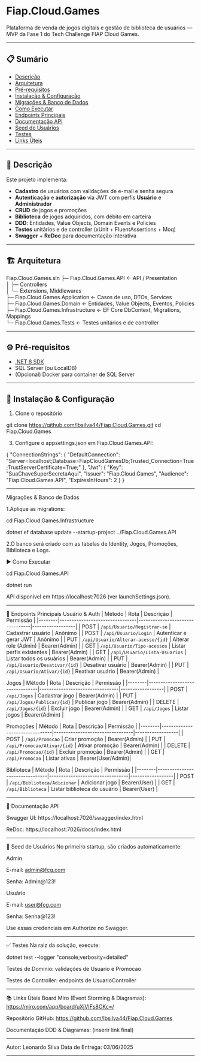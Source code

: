 # Fiap.Cloud.Games

Plataforma de venda de jogos digitais e gestão de biblioteca de usuários — MVP da Fase 1 do Tech Challenge FIAP Cloud Games.

---

## 📋 Sumário

- [Descrição](#descrição)  
- [Arquitetura](#arquitetura)  
- [Pré-requisitos](#pré-requisitos)  
- [Instalação & Configuração](#instalação--configuração)  
- [Migrações & Banco de Dados](#migrações--banco-de-dados)  
- [Como Executar](#como-executar)  
- [Endpoints Principais](#endpoints-principais)  
- [Documentação API](#documentação-api)  
- [Seed de Usuários](#seed-de-usuários)  
- [Testes](#testes)  
- [Links Úteis](#links-úteis)  

---

## 📝 Descrição

Este projeto implementa:

- **Cadastro** de usuários com validações de e-mail e senha segura  
- **Autenticação** e **autorização** via JWT com perfis **Usuário** e **Administrador**  
- **CRUD** de jogos e promoções  
- **Biblioteca** de jogos adquiridos, com débito em carteira  
- **DDD**: Entidades, Value Objects, Domain Events e Policies  
- **Testes** unitários e de controller (xUnit + FluentAssertions + Moq)  
- **Swagger** + **ReDoc** para documentação interativa  

---

## 🏗️ Arquitetura

Fiap.Cloud.Games.sln
├─ Fiap.Cloud.Games.API            ← API / Presentation  
│  ├─ Controllers  
│  └─ Extensions, Middlewares  
├─ Fiap.Cloud.Games.Application    ← Casos de uso, DTOs, Services  
├─ Fiap.Cloud.Games.Domain         ← Entidades, Value Objects, Eventos, Policies  
├─ Fiap.Cloud.Games.Infrastructure ← EF Core DbContext, Migrations, Mappings  
└─ Fiap.Cloud.Games.Tests          ← Testes unitários e de controller  



---

## ⚙️ Pré-requisitos

- [.NET 8 SDK](https://dotnet.microsoft.com/download)  
- SQL Server (ou LocalDB)  
- (Opcional) Docker para container de SQL Server 

---

## 🚀 Instalação & Configuração

1. Clone o repositório

git clone https://github.com/lbsilva44/Fiap.Cloud.Games.git
cd Fiap.Cloud.Games

3. Configure o appsettings.json em Fiap.Cloud.Games.API:

{
  "ConnectionStrings": {
    "DefaultConnection": "Server=localhost;Database=FiapCloudGamesDb;Trusted_Connection=True;TrustServerCertificate=True;"
  },
  "Jwt": {
    "Key": "SuaChaveSuperSecretaAqui",
    "Issuer": "Fiap.Cloud.Games",
    "Audience": "Fiap.Cloud.Games.API",
    "ExpiresInHours": 2
  }
}

---

 Migrações & Banco de Dados

 1.Aplique as migrations:
 
 cd Fiap.Cloud.Games.Infrastructure
 
dotnet ef database update --startup-project ../Fiap.Cloud.Games.API

2.O banco será criado com as tabelas de Identity, Jogos, Promoções, Biblioteca e Logs.

▶️ Como Executar

cd Fiap.Cloud.Games.API

dotnet run

API disponível em https://localhost:7026 (ver launchSettings.json).

---

📡 Endpoints Principais
Usuário & Auth
| Método | Rota                           | Descrição                       | Permissão        |
|--------|--------------------------------|---------------------------------|------------------|
| POST   | `/api/Usuario/Registrar-se`    | Cadastrar usuário               | Anônimo          |
| POST   | `/api/Usuario/Login`           | Autenticar e gerar JWT          | Anônimo          |
| PUT    | `/api/Usuario/Alterar-acesso/{id}` | Alterar role (Admin)        | Bearer(Admin)    |
| GET    | `/api/Usuario/Tipo-acessos`    | Listar perfis existentes        | Bearer(Admin)    |
| GET    | `/api/Usuario/Lista-Usuarios`  | Listar todos os usuários        | Bearer(Admin)    |
| PUT    | `/api/Usuario/Desativar/{id}`  | Desativar usuário               | Bearer(Admin)    |
| PUT    | `/api/Usuario/Ativar/{id}`     | Reativar usuário                | Bearer(Admin)    |

Jogos
| Método | Rota                           | Descrição                       | Permissão        |
|--------|--------------------------------|---------------------------------|------------------|
| POST   | `/api/Jogos`                   | Cadastrar jogo                  | Bearer(Admin)    |
| PUT    | `/api/Jogos/Publicar/{id}`     | Publicar jogo                   | Bearer(Admin)    |
| DELETE | `/api/Jogos/{id}`              | Excluir jogo                    | Bearer(Admin)    |
| GET    | `/api/Jogos`                   | Listar jogos                    | Bearer(Admin)    |

Promoções
| Método | Rota                           | Descrição                       | Permissão        |
|--------|--------------------------------|---------------------------------|------------------|
| POST   | `/api/Promocao`                | Criar promoção                  | Bearer(Admin)    |
| PUT    | `/api/Promocao/Ativar/{id}`    | Ativar promoção                 | Bearer(Admin)    |
| DELETE | `/api/Promocao/{id}`           | Excluir promoção                | Bearer(Admin)    |
| GET    | `/api/Promocao`                | Listar ativas                   | Bearer(User/Admin)|

Biblioteca
| Método | Rota                           | Descrição                       | Permissão        |
|--------|--------------------------------|---------------------------------|------------------|
| POST   | `/api/Biblioteca/Adicionar`    | Adicionar jogo                  | Bearer(User)     |
| GET    | `/api/Biblioteca`              | Listar biblioteca do usuário    | Bearer(User)     |

---

📖 Documentação API

Swagger UI: https://localhost:7026/swagger/index.html

ReDoc: https://localhost:7026/docs/index.html

---

🔐 Seed de Usuários
No primeiro startup, são criados automaticamente:

Admin

E-mail: admin@fcg.com

Senha: Admin@123!

Usuário

E-mail: user@fcg.com

Senha: Senha@123!

Use essas credenciais em Authorize no Swagger.

---

✅ Testes
Na raiz da solução, execute:

dotnet test --logger "console;verbosity=detailed"

Testes de Domínio: validações de Usuario e Promocao

Testes de Controller: endpoints de UsuarioController

---
📚 Links Úteis
Board Miro (Event Storming & Diagramas):
https://miro.com/app/board/uXjVIFs8CKc=/

Repositório GitHub:
https://github.com/lbsilva44/Fiap.Cloud.Games

Documentação DDD & Diagramas:
(inserir link final)

---

Autor: Leonardo Silva
Data de Entrega: 03/06/2025

---
